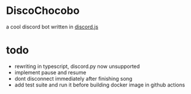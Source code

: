# DiscoChocobo

a cool discord bot written in [discord.js](https://discord.js.org/)


# todo
- rewriting in typescript, discord.py now unsupported
- implement pause and resume
- dont disconnect immediately after finishing song
- add test suite and run it before building docker image in github actions
